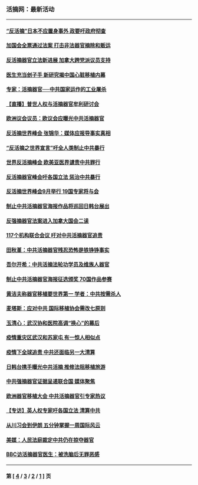### 活摘网：最新活动
---
#### [“反活摘”日本不应置身事外 政要吁政府彻查](../../pages/nf5883/n13971188.md?05090430) 
#### [加国会全票通过法案 打击非法器官摘除和贩运](../../pages/nf5883/n13884924.md?05090430) 
#### [反活摘器官立法新进展 加拿大跨党派议员支持](../../pages/nf5883/n13876061.md?05090430) 
#### [医生充当刽子手 新研究揭中国心脏移植内幕](../../pages/nf5883/n13772291.md?05090430) 
#### [专家：活摘器官──中共国家运作的工业屠杀](../../pages/nf5883/n13761178.md?05090430) 
#### [【直播】普世人权与活摘器官牟利研讨会](../../pages/nf5883/n13425146.md?05090430) 
#### [欧洲议会议员：欧议会应曝光中共活摘器官](../../pages/nf5883/n13336571.md?05090430) 
#### [反活摘世界峰会 张锦华：媒体应报导事实真相](../../pages/nf5883/n13278502.md?05090430) 
#### [“反活摘之世界宣言”吁全人类制止中共暴行](../../pages/nf5883/n13259730.md?05090430) 
#### [世界反活摘峰会 欧美亚医界谴责中共罪行](../../pages/nf5883/n13253550.md?05090430) 
#### [反活摘器官峰会吁各国立法 惩治中共暴行](../../pages/nf5883/n13245052.md?05090430) 
#### [反活摘世界峰会9月举行 19国专家将与会](../../pages/nf5883/n13201492.md?05090430) 
#### [制止中共活摘器官海报作品将巡回日韩台展出](../../pages/nf5883/n13177791.md?05090430) 
#### [反强摘器官法案进入加拿大国会二读](../../pages/nf5883/n13033450.md?05090430) 
#### [117个机构联合会议 吁对中共活摘器官追责](../../pages/nf5883/n12775087.md?05090430) 
#### [田秋堇：中共活摘器官残忍恐怖是铁铮铮事实](../../pages/nf5883/n12702148.md?05090430) 
#### [吾尔开希：中共活摘法轮功学员及维族人器官](../../pages/nf5883/n12693197.md?05090430) 
#### [制止中共活摘器官海报征选颁奖 70国作品参赛](../../pages/nf5883/n12692050.md?05090430) 
#### [黄洁夫称器官移植要世界第一 学者：中共按需杀人](../../pages/nf5883/n12572329.md?05090430) 
#### [麦塔斯：应对中共 国际移植协会需改七原则](../../pages/nf5883/n12514711.md?05090430) 
#### [玉清心：武汉协和医院高调“换心”的幕后](../../pages/nf5883/n12298730.md?05090430) 
#### [疫情重灾区武汉和苏家屯 有一惊人相似点](../../pages/nf5883/n12150824.md?05090430) 
#### [疫情下全球追责 中共还面临另一大清算](../../pages/nf5883/n12070397.md?05090430) 
#### [日韩台携手曝光中共活摘 推修法阻移植旅游](../../pages/nf5883/n11712046.md?05090430) 
#### [中共强摘器官证据呈递联合国 媒体聚焦](../../pages/nf5883/n11546426.md?05090430) 
#### [欧洲器官移植大会 中共活摘器官引专家热议](../../pages/nf5883/n11539095.md?05090430) 
#### [【专访】英人权专家吁各国立法 清算中共](../../pages/nf5883/n11367315.md?05090430) 
#### [从川习会到伊朗 五分钟掌握一周国际风云](../../pages/nf5883/n11338520.md?05090430) 
#### [美媒：人民法庭裁定中共仍在掠夺器官](../../pages/nf5883/n11334897.md?05090430) 
#### [BBC访活摘器官医生：被洗脑后无罪恶感](../../pages/nf5883/n11335935.md?05090430) 

---
#### 第 [ [4](./4.md?05090430) / [3](./3.md?05090430) / [2](./2.md?05090430) / [1](./1.md?05090430) ] 页
